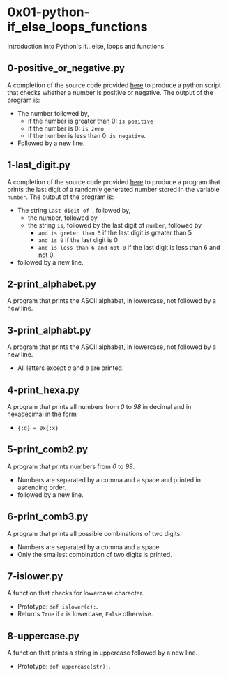 # 0x01-python-if_else_loops_functions

Introduction into Python's if...else, loops and functions.

## 0-positive_or_negative.py

A completion of the source code provided [here](https://alx-intranet.hbtn.io/rltoken/rkvoXPA-lS3TAaemM9sChg) to produce a python script that checks whether a number is positive or negative.
The output of the program is:
- The number followed by,
	- if the number is greater than 0: ``` is positive ```
	- if the number is 0: ``` is zero ```
	- if the number is less than 0: ``` is negative ```.
- Followed by a new line.

## 1-last_digit.py

A completion of the source code provided [here](https://alx-intranet.hbtn.io/rltoken/hU682hcMxVchqWAcmh32tA) to produce a program that prints the last digit of a randomly generated number stored in the variable ``` number ```.
The output of the program is:
- The string ```Last digit of ```, followed by,
	- the number, followed by
	- the string ``` is ```, followed by the last digit of ``` number ```, followed by
		- ``` and is greter than 5 ``` if the last digit is greater than 5
		- ``` and is 0 ``` if the last digit is 0
		- ``` and is less than 6 and not 0 ``` if the last digit is less than 6 and not 0.
- followed by a new line.

## 2-print_alphabet.py

A program that prints the ASCII alphabet, in lowercase, not followed by a new line.

## 3-print_alphabt.py

A program that prints the ASCII alphabet, in lowercase, not followed by a new line.
- All letters except *q* and *e* are printed.

## 4-print_hexa.py

A program that prints all numbers from *0* to *98* in decimal and in hexadecimal in the form
- ``` {:d} = 0x{:x} ```

## 5-print_comb2.py

A program that prints numbers from *0* to *99*.
- Numbers are separated by a comma and a space and printed in ascending order.
- followed by a new line.

## 6-print_comb3.py

A program that prints all possible combinations of two digits.
- Numbers are separated by a comma and a space.
- Only the smallest combination of two digits is printed.

## 7-islower.py

A function that checks for lowercase character.
- Prototype: ``` def islower(c): ```.
- Returns ``` True ``` if ``` c ``` is lowercase, ``` False ``` otherwise.

## 8-uppercase.py

A function that prints a string in uppercase followed by a new line.
- Prototype: ``` def uppercase(str): ```.

